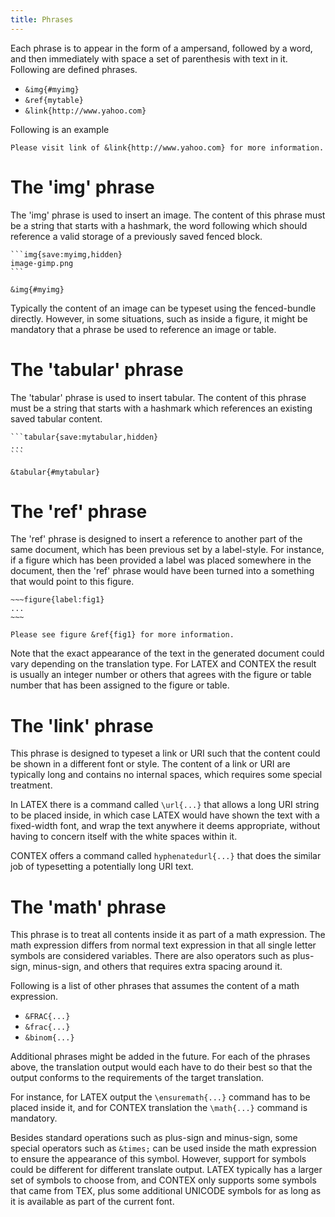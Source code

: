 ```yaml
---
title: Phrases
---
```


Each phrase is to appear in the form of a ampersand, followed by a
word, and then immediately with space a set of parenthesis with
text in it. Following are defined phrases.

- ``&img{#myimg}``
- ``&ref{mytable}``
- ``&link{http://www.yahoo.com}``

Following is an example

    Please visit link of &link{http://www.yahoo.com} for more information.



# The 'img' phrase

The 'img' phrase is used to insert an image. The content of this phrase 
must be a string that starts with a hashmark, the word following which should
reference a valid storage of a previously saved fenced block.

    ```img{save:myimg,hidden}
    image-gimp.png
    ```

    &img{#myimg}

Typically the content of an image can be typeset using the fenced-bundle directly.
However, in some situations, such as inside a figure, it might be mandatory that
a phrase be used to reference an image or table.



# The 'tabular' phrase

The 'tabular' phrase is used to insert tabular. The content of this 
phrase must be a string that starts with a hashmark which references
an existing saved tabular content.

    ```tabular{save:mytabular,hidden}
    ...
    ```

    &tabular{#mytabular}



# The 'ref' phrase

The 'ref' phrase is designed to insert a reference to another part of
the same document, which has been previous set by a label-style. For
instance, if a figure which has been provided a label was placed
somewhere in the document, then the 'ref' phrase would have been
turned into a something that would point to this figure.

    ~~~figure{label:fig1}
    ...
    ~~~

    Please see figure &ref{fig1} for more information.

Note that the exact appearance of the text in the generated document
could vary depending on the translation type. For LATEX and CONTEX the
result is usually an integer number or others that agrees with the
figure or table number that has been assigned to the figure or table.


# The 'link' phrase

This phrase is designed to typeset a link or URI such that the content
could be shown in a different font or style. The content of a link or
URI are typically long and contains no internal spaces, which requires
some special treatment.

In LATEX there is a command called ``\url{...}`` that allows a long
URI string to be placed inside, in which case LATEX would have shown
the text with a fixed-width font, and wrap the text anywhere it deems
appropriate, without having to concern itself with the white spaces
within it.

CONTEX offers a command called ``hyphenatedurl{...}`` that does the
similar job of typesetting a potentially long URI text.


# The 'math' phrase

This phrase is to treat all contents inside it as part of a math expression.
The math expression differs from normal text expression in that all single letter
symbols are considered variables. There are also operators such as plus-sign, minus-sign,
and others that requires extra spacing around it. 

Following is a list of other phrases that assumes the content of a math expression.

- ``&FRAC{...}``
- ``&frac{...}``
- ``&binom{...}``

Additional phrases might be added in the future. For each of the
phrases above, the translation output would each have to do their best
so that the output conforms to the requirements of the target
translation.

For instance, for LATEX output the ``\ensuremath{...}`` command has to
be placed inside it, and for CONTEX translation the ``\math{...}``
command is mandatory. 

Besides standard operations such as plus-sign and minus-sign, some
special operators such as ``&times;`` can be used inside the math
expression to ensure the appearance of this symbol. However, support
for symbols could be different for different translate output. LATEX
typically has a larger set of symbols to choose from, and CONTEX only
supports some symbols that came from TEX, plus some additional UNICODE
symbols for as long as it is available as part of the current font.



# 


